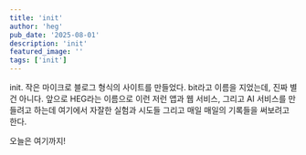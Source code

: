 ```yaml
---
title: 'init'
author: 'heg'
pub_date: '2025-08-01'
description: 'init'
featured_image: ''
tags: ['init']
---
```


init. 작은 마이크로 블로그 형식의 사이트를 만들었다. bit라고 이름을 지었는데, 진짜 별건 아니다. 
앞으로 HEG라는 이름으로 이런 저런 앱과 웹 서비스, 그리고 AI 서비스를 만들려고 하는데 여기에서 자잘한 실험과 시도들 그리고 매일 매일의 기록들을 써보려고 한다. 

오늘은 여기까지!